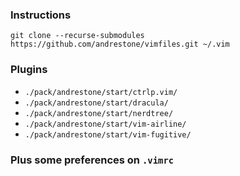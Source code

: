 ### Instructions
`git clone --recurse-submodules https://github.com/andrestone/vimfiles.git ~/.vim`

### Plugins
- `./pack/andrestone/start/ctrlp.vim/`
- `./pack/andrestone/start/dracula/`
- `./pack/andrestone/start/nerdtree/`
- `./pack/andrestone/start/vim-airline/`
- `./pack/andrestone/start/vim-fugitive/`

### Plus some preferences on `.vimrc`

